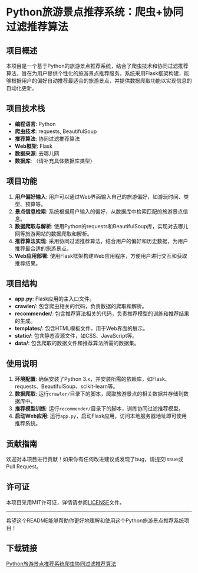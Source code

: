 # Python旅游景点推荐系统：爬虫+协同过滤推荐算法

## 项目概述

本项目是一个基于Python的旅游景点推荐系统，结合了爬虫技术和协同过滤推荐算法，旨在为用户提供个性化的旅游景点推荐服务。系统采用Flask框架构建，能够根据用户的偏好自动推荐最适合的旅游景点，并提供数据爬取功能以实现信息的自动化更新。

## 项目技术栈

- **编程语言**: Python
- **爬虫技术**: requests, BeautifulSoup
- **推荐算法**: 协同过滤推荐算法
- **Web框架**: Flask
- **数据来源**: 去哪儿网
- **数据库**: （请补充具体数据库类型）

## 项目功能

1. **用户偏好输入**: 用户可以通过Web界面输入自己的旅游偏好，如游玩时间、类型、预算等。
2. **景点信息检索**: 系统根据用户输入的偏好，从数据库中检索匹配的旅游景点信息。
3. **数据爬取与解析**: 使用Python的requests和BeautifulSoup库，实现对去哪儿网等旅游网站的数据爬取和解析。
4. **推荐算法实现**: 采用协同过滤推荐算法，结合用户的偏好和历史数据，为用户推荐最合适的旅游景点。
5. **Web应用部署**: 使用Flask框架构建Web应用程序，方便用户进行交互和获取推荐结果。

## 项目结构

- **app.py**: Flask应用的主入口文件。
- **crawler/**: 包含爬虫相关的代码，负责数据的爬取和解析。
- **recommender/**: 包含推荐算法相关的代码，负责推荐模型的训练和推荐结果的生成。
- **templates/**: 包含HTML模板文件，用于Web界面的展示。
- **static/**: 包含静态资源文件，如CSS、JavaScript等。
- **data/**: 包含爬取的数据文件和推荐算法所需的数据集。

## 使用说明

1. **环境配置**: 确保安装了Python 3.x，并安装所需的依赖库，如Flask、requests、BeautifulSoup、scikit-learn等。
2. **数据爬取**: 运行`crawler/`目录下的脚本，爬取旅游景点的相关数据并存储到数据库中。
3. **推荐模型训练**: 运行`recommender/`目录下的脚本，训练协同过滤推荐模型。
4. **启动Web应用**: 运行`app.py`，启动Flask应用，访问本地服务器地址即可使用推荐系统。

## 贡献指南

欢迎对本项目进行贡献！如果你有任何改进建议或发现了bug，请提交Issue或Pull Request。

## 许可证

本项目采用MIT许可证，详情请参阅[LICENSE](LICENSE)文件。

---

希望这个README能够帮助你更好地理解和使用这个Python旅游景点推荐系统项目！

## 下载链接

[Python旅游景点推荐系统爬虫协同过滤推荐算法](https://pan.quark.cn/s/f711c780ca04)